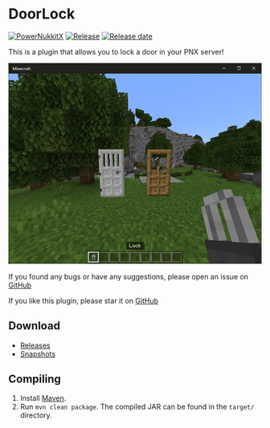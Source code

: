 # DoorLock
[![PowerNukkitX](https://img.shields.io/badge/PowerNukkitX-green)](https://github.com/PowerNukkitX/PowerNukkitX)
[![Release](https://img.shields.io/github/v/release/wode490390/TheEnd)](https://github.com/PowerNukkitX/DoorLock/releases)
[![Release date](https://img.shields.io/github/release-date/wode490390/TheEnd)](https://github.com/PowerNukkitX/DoorLock/releases)

This is a plugin that allows you to lock a door in your PNX server!

![img.png](img.png)

If you found any bugs or have any suggestions, please open an issue on [GitHub](https://github.com/PowerNukkitX/DoorLock/issues)

If you like this plugin, please star it on [GitHub](https://github.com/PowerNukkitX/DoorLock)

## Download
- [Releases](https://github.com/PowerNukkitX/DoorLock/releases)
- [Snapshots](https://circleci.com/gh/PowerNukkitX/DoorLock)

## Compiling
1. Install [Maven](https://maven.apache.org/).
2. Run `mvn clean package`. The compiled JAR can be found in the `target/` directory.
